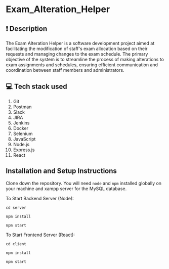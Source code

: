 # Exam_Alteration_Helper

## ❗ Description
The Exam Alteration Helper is a software development project aimed at facilitating the modification of staff's exam allocation based on their requests and managing changes to the exam schedule. The primary objective of the system is to streamline the process of making alterations to exam assignments and schedules, ensuring efficient communication and coordination between staff members and administrators.

## 💻 Tech stack used

1. Git
2. Postman
3. Slack
4. JIRA
5. Jenkins
6. Docker
7. Selenium
9. JavaScript
10. Node.js
11. Express.js
12. React

## Installation and Setup Instructions

Clone down the repository. You will need `node` and `npm` installed globally on your machine and xampp server for the MySQL database.  

To Start Backend Server (Node):

`cd server`

`npm install`

`npm start`

To Start Frontend Server (React):

`cd client`

`npm install`

`npm start`
